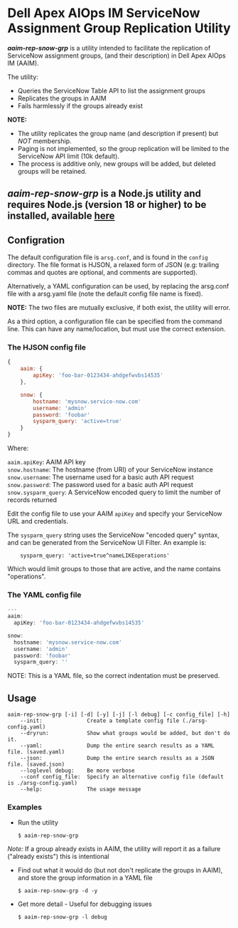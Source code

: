 # Dell Apex AIOps IM ServiceNow Assignment Group Replication Utility

*__aaim-rep-snow-grp__* is a utility intended to facilitate the replication of ServiceNow assignment groups, (and their description) in Dell Apex AIOps IM (AAIM).

The utility:

* Queries the ServiceNow Table API to list the assignment groups
* Replicates the groups in AAIM
* Fails harmlessly if the groups already exist

**NOTE:**
* The utility replicates the group name (and description if present) but *NOT* membership.  
* Paging is not implemented, so the group replication will be limited to the ServiceNow API limit (10k default).  
* The process is additive only, new groups will be added, but deleted groups will be retained.  

*__aaim-rep-snow-grp__* is a **Node.js** utility and requires Node.js (version 18 or higher) to be installed, available [here](https://nodejs.org)
---
## Configration

The default configuration file is `arsg.conf`, and is found in the `config` directory. The file format is HJSON, a relaxed form of JSON (e.g: trailing commas and quotes are optional, and comments are supported).

Alternatively, a YAML configuration can be used, by replacing the arsg.conf file with a arsg.yaml file (note the default config file name is fixed).

**NOTE:** The two files are mutually exclusive, if both exist, the utility will error.

As a third option, a configuration file can be specified from the command line. This can have any name/location, but must use the correct extension.

### The HJSON config file

```JavaScript
{
    aaim: {
        apiKey: 'foo-bar-0123434-ahdgefwvbs14535'
    },

    snow: {
        hostname: 'mysnow.service-now.com'
        username: 'admin'
        password: 'foobar'
        sysparm_query: 'active=true'
    }
}
```

Where:

`aaim.apiKey`:       AAIM API key  
`snow.hostname`:   The hostname (from URI) of your ServiceNow instance  
`snow.username`:   The username used for a basic auth API request  
`snow.password`:   The password used for a basic auth API request  
`snow.sysparm_query`:   A ServiceNow encoded query to limit the number of records returned  

Edit the config file to use your AAIM `apiKey` and specify your ServiceNow URL and credentials.

The `sysparm_query` string uses the ServiceNow "encoded query" syntax, and can be generated from the ServiceNow UI Filter. An example is:

```
    sysparm_query: 'active=true^nameLIKEoperations'
```

Which would limit groups to those that are active, and the name contains "operations".

### The YAML config file

```JavaScript
---
aaim:
  apiKey: 'foo-bar-0123434-ahdgefwvbs14535'

snow:
  hostname: 'mysnow.service-now.com'
  username: 'admin'
  password: 'foobar'
  sysparm_query: ''
```

NOTE: This is a YAML file, so the correct indentation must be preserved.

## Usage

```
aaim-rep-snow-grp [-i] [-d] [-y] [-j] [-l debug] [-c config_file] [-h]
    --init:              Create a template config file (./arsg-config.yaml)
    --dryrun:            Show what groups would be added, but don't do it.
    --yaml:              Dump the entire search results as a YAML file. (saved.yaml)
    --json:              Dump the entire search results as a JSON file. (saved.json)
    --loglevel debug:    Be more verbose
    --conf config_file:  Specify an alternative config file (default is ./arsg-config.yaml)
    --help:              The usage message
```

### Examples

- Run the utility

    `$ aaim-rep-snow-grp`

*Note:* If a group already exists in AAIM, the utility will report it as a failure ("already exists") this is intentional

- Find out what it would do (but not don't replicate the groups in AAIM), and store the group information in a YAML file

    `$ aaim-rep-snow-grp -d -y`

- Get more detail - Useful for debugging issues

    `$ aaim-rep-snow-grp -l debug`

